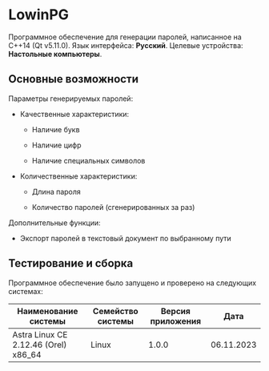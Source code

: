 # LowinPG

Программное обеспечение для генерации паролей, написанное на C++14 (Qt v5.11.0). Язык интерфейса: **Русский**. Целевые устройства: **Настольные компьютеры**.



## Основные возможности

Параметры генерируемых паролей:

* Качественные характеристики:
  
  * Наличие букв
  
  * Наличие цифр
  
  * Наличие специальных символов

* Количественные характеристики:
  
  * Длина пароля
  
  * Количество паролей (сгенерированных за раз)

Дополнительные функции:

* Экспорт паролей в текстовый документ по выбранному пути



## Тестирование и сборка

Программное обеспечение было запущено и проверено на следующих системах:

| Наименование системы                 | Семейство системы | Версия приложения | Дата       |
| ------------------------------------ | ----------------- | ----------------- | ---------- |
| Astra Linux CE 2.12.46 (Orel) x86_64 | Linux             | 1.0.0             | 06.11.2023 |






